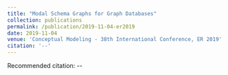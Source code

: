 ```yaml
---
title: "Modal Schema Graphs for Graph Databases"
collection: publications
permalink: /publication/2019-11-04-er2019
date: 2019-11-04
venue: 'Conceptual Modeling - 38th International Conference, ER 2019'
citation: '--'
---
```

Recommended citation: --